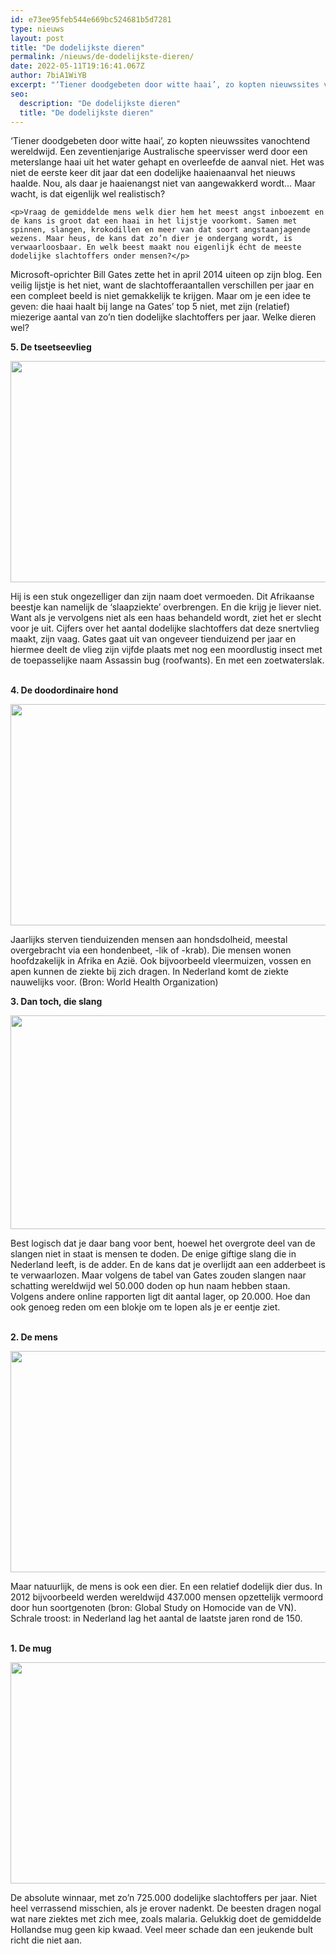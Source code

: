 ```yaml
---
id: e73ee95feb544e669bc524681b5d7281
type: nieuws
layout: post
title: "De dodelijkste dieren"
permalink: /nieuws/de-dodelijkste-dieren/
date: 2022-05-11T19:16:41.067Z
author: 7biA1WiYB
excerpt: "‘Tiener doodgebeten door witte haai’, zo kopten nieuwssites vanochtend wereldwijd. Een zeventienjarige Australische speervisser werd door een meterslange haai uit het water gehapt en overleefde de aanval niet. Het was niet de eerste keer dit jaar dat een dodelijke haaienaanval het nieuws haalde. Nou, als daar je haaienangst niet van aangewakkerd wordt… Maar wacht, is dat eigenlijk wel realistisch?  "
seo:
  description: "De dodelijkste dieren"
  title: "De dodelijkste dieren"
---
```

‘Tiener doodgebeten door witte haai’, zo kopten nieuwssites vanochtend wereldwijd. Een zeventienjarige Australische speervisser werd door een meterslange haai uit het water gehapt en overleefde de aanval niet. Het was niet de eerste keer dit jaar dat een dodelijke haaienaanval het nieuws haalde. Nou, als daar je haaienangst niet van aangewakkerd wordt… Maar wacht, is dat eigenlijk wel realistisch?  

    <p>Vraag de gemiddelde mens welk dier hem het meest angst inboezemt en de kans is groot dat een haai in het lijstje voorkomt. Samen met spinnen, slangen, krokodillen en meer van dat soort angstaanjagende wezens. Maar heus, de kans dat zo’n dier je ondergang wordt, is verwaarloosbaar. En welk beest maakt nou eigenlijk écht de meeste dodelijke slachtoffers onder mensen?</p>
<p>Microsoft-oprichter Bill Gates zette het in april 2014 uiteen op zijn blog. Een veilig lijstje is het niet, want de slachtofferaantallen verschillen per jaar en een compleet beeld is niet gemakkelijk te krijgen. Maar om je een idee te geven: die haai haalt bij lange na Gates’ top 5 niet, met zijn (relatief) miezerige aantal van zo’n tien dodelijke slachtoffers per jaar. Welke dieren wel?</p>
<p><strong>5. De tseetseevlieg</strong></p>
<p><div class="media media-element-container media-default"><div id="file-1048" class="file file-image file-image-png">

        
  
  <div class="content">
    <img height="354" width="560" class="media-element file-default" src="https://7dagen.netlify.app/sites/default/files/2.png" alt="">  </div>

  
</div>
</div>
<p>Hij is een stuk ongezelliger dan zijn naam doet vermoeden. Dit Afrikaanse beestje kan namelijk de ‘slaapziekte’ overbrengen. En die krijg je liever niet. Want als je vervolgens niet als een haas behandeld wordt, ziet het er slecht voor je uit. Cijfers over het aantal dodelijke slachtoffers dat deze snertvlieg maakt, zijn vaag. Gates gaat uit van ongeveer tienduizend per jaar en hiermee deelt de vlieg zijn vijfde plaats met nog een moordlustig insect met de toepasselijke naam Assassin bug (roofwants). En met een zoetwaterslak.</p>
<p><br><strong>4. De doodordinaire hond</strong></p>
<p><div class="media media-element-container media-default"><div id="file-1049" class="file file-image file-image-png">

        
  
  <div class="content">
    <img height="354" width="560" class="media-element file-default" src="https://7dagen.netlify.app/sites/default/files/3.png" alt="">  </div>

  
</div>
</div>
<p>Jaarlijks sterven tienduizenden mensen aan hondsdolheid, meestal overgebracht via een hondenbeet, -lik of -krab). Die mensen wonen hoofdzakelijk in Afrika en Azië. Ook bijvoorbeeld vleermuizen, vossen en apen kunnen de ziekte bij zich dragen. In Nederland komt de ziekte nauwelijks voor. (Bron: World Health Organization)</p>
<p><strong>3. Dan toch, die slang</strong></p>
<p><div class="media media-element-container media-default"><div id="file-1050" class="file file-image file-image-png">

        
  
  <div class="content">
    <img height="342" width="560" class="media-element file-default" src="https://7dagen.netlify.app/sites/default/files/4.png" alt="">  </div>

  
</div>
</div>
<p>Best logisch dat je daar bang voor bent, hoewel het overgrote deel van de slangen niet in staat is mensen te doden. De enige giftige slang die in Nederland leeft, is de adder. En de kans dat je overlijdt aan een adderbeet is te verwaarlozen. Maar volgens de tabel van Gates zouden slangen naar schatting wereldwijd wel 50.000 doden op hun naam hebben staan. Volgens andere online rapporten ligt dit aantal lager, op 20.000. Hoe dan ook genoeg reden om een blokje om te lopen als je er eentje ziet.</p>
<p><br><strong>2. De mens</strong></p>
<p><div class="media media-element-container media-default"><div id="file-1051" class="file file-image file-image-png">

        
  
  <div class="content">
    <img height="354" width="560" class="media-element file-default" src="https://7dagen.netlify.app/sites/default/files/5.png" alt="">  </div>

  
</div>
</div>
<p>Maar natuurlijk, de mens is ook een dier. En een relatief dodelijk dier dus. In 2012 bijvoorbeeld werden wereldwijd 437.000 mensen opzettelijk vermoord door hun soortgenoten (bron: Global Study on Homocide van de VN). Schrale troost: in Nederland lag het aantal de laatste jaren rond de 150.</p>
<p><br><strong>1. De mug</strong></p>
<p><div class="media media-element-container media-default"><div id="file-1047" class="file file-image file-image-jpeg">

        
  
  <div class="content">
    <img height="354" width="560" class="media-element file-default" src="https://7dagen.netlify.app/sites/default/files/1_3.jpg" alt="">  </div>

  
</div>
</div>
<p>De absolute winnaar, met zo’n 725.000 dodelijke slachtoffers per jaar. Niet heel verrassend misschien, als je erover nadenkt. De beesten dragen nogal wat nare ziektes met zich mee, zoals malaria. Gelukkig doet de gemiddelde Hollandse mug geen kip kwaad. Veel meer schade dan een jeukende bult richt die niet aan.</p>  
